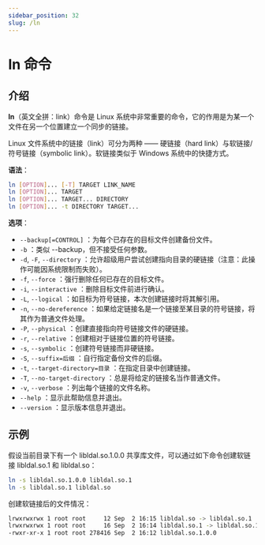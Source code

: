 ```yaml
---
sidebar_position: 32
slug: /ln
---
```


# ln 命令



## 介绍

**ln**（英文全拼：link）命令是 Linux 系统中非常重要的命令，它的作用是为某一个文件在另一个位置建立一个同步的链接。

Linux 文件系统中的链接（link）可分为两种 —— 硬链接（hard link）与软链接/符号链接（symbolic link）。软链接类似于 Windows 系统中的快捷方式。

**语法**：

```bash
ln [OPTION]... [-T] TARGET LINK_NAME
ln [OPTION]... TARGET
ln [OPTION]... TARGET... DIRECTORY
ln [OPTION]... -t DIRECTORY TARGET...
```

**选项**：

- `--backup[=CONTROL]` ：为每个已存在的目标文件创建备份文件。
- `-b` ：类似 --backup，但不接受任何参数。
- `-d`, `-F`, `--directory` ：允许超级用户尝试创建指向目录的硬链接（注意：此操作可能因系统限制而失败）。
- `-f`, `--force` ：强行删除任何已存在的目标文件。
- `-i`, `--interactive` ：删除目标文件前进行确认。
- `-L`, `--logical` ：如目标为符号链接，本次创建链接时将其解引用。
- `-n`, `--no-dereference` ：如果给定链接名是一个链接至某目录的符号链接，将其作为普通文件处理。
- `-P`, `--physical` ：创建直接指向符号链接文件的硬链接。
- `-r`, `--relative` ：创建相对于链接位置的符号链接。
- `-s`, `--symbolic` ：创建符号链接而非硬链接。
- `-S`, `--suffix=后缀` ：自行指定备份文件的后缀。
- `-t`, `--target-directory=目录` ：在指定目录中创建链接。
- `-T`, `--no-target-directory` ：总是将给定的链接名当作普通文件。
- `-v`, `--verbose` ：列出每个链接的文件名称。
- `--help` ：显示此帮助信息并退出。
- `--version` ：显示版本信息并退出。



## 示例

假设当前目录下有一个 libldal.so.1.0.0 共享库文件，可以通过如下命令创建软链接 libldal.so.1 和 libldal.so：

```bash
ln -s libldal.so.1.0.0 libldal.so.1
ln -s libldal.so.1 libldal.so
```

创建软链接后的文件情况：

```bash
lrwxrwxrwx 1 root root     12 Sep  2 16:15 libldal.so -> libldal.so.1
lrwxrwxrwx 1 root root     16 Sep  2 16:14 libldal.so.1 -> libldal.so.1.0.0
-rwxr-xr-x 1 root root 278416 Sep  2 16:12 libldal.so.1.0.0
```





